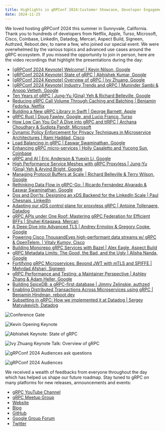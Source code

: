 ```yaml
---
title: Highlights in gRPConf 2024:Customer Showcase, Developer Engagement, Birds of Feathers Discussions and more.
date: 2024-11-25
---
```


We loved hosting gRPConf 2024 this summer in Sunnyvale, California. Thank you to 
hundreds of developers from Netflix, Apple, Turso, Microsoft, Cisco, Coinbase, 
LinkedIn, Datadog, Mercari, Aspect Build, Signeen, Authzed, Reboot.dev, 
to name a few, who joined our special event. We were overwhelmed by the 
various topics and advanced use cases around the gRPC ecosystem. If you missed 
the opportunity to join in person, here are the video recordings that highlight 
the presentations during the day:

- [[gRPConf 2024 Keynote] Welcome! | Kevin Nilson, Google](https://youtu.be/HK2mxpBedcg)
- [[gRPConf 2024 Keynote] State of gRPC | Abhishek Kumar, Google](https://youtu.be/aTVFx0YaDFo)
- [[gRPConf 2024 Keynote] Overview of gRPC | Ivy Zhuang, Google](https://youtu.be/sImWl7JyK_Q)
- [[gRPConf 2024 Keynote] Industry Trends and gRPC | Muninder Sambi & Anoop Vetteth, Google](https://youtu.be/p80PVtLW8eg)
- [Ten Years of gRPC | Jung-Yu (Gina) Yeh & Richard Belleville, Google](https://youtu.be/5dMK5OW6WSw)
- [Reducing gRPC Call Volume Through Caching and Batching | Benjamin Fedorka, Netflix](https://youtu.be/0g5Ef3mVOKg)
- [Building a New gRPC Library in Swift | George Barnett, Apple](https://youtu.be/7maAI9Z3-II)
- [gRPC Rust | Doug Fawley, Google, and Lucio Franco, Turso](https://youtu.be/8oj1nPt6L0Y)
- [How Low Can You Go? A Dive into gRPC and ttRPC | Archana Choudhary & Sudipta Pandit, Microsoft](https://youtu.be/9nyUyUD4jwM)
- [Dynamic Policy Enforcement for Privacy Techniques in Microservice Architectures | Rami Haddad, Cisco](https://youtu.be/DrikBWJZ0uA)
- [Load Balancing in gRPC | Easwar Swaminathan, Google](https://youtu.be/G6PRjmXuBG8)
- [Enhancing gRPC micro-services | Holly Casaletto and Yucong Sun, Coinbase](https://youtu.be/GDJrw36wwWY)
- [gRPC and AI | Eric Anderson & Yuexin Li, Google](https://youtu.be/IZsYnCftm7w)
- [High Performance Service Meshes with gRPC Proxyless | Jung-Yu (Gina) Yeh & Arvind Bright, Google](https://youtu.be/LIiprzx6avM)
- [Managing Protocol Buffers at Scale | Richard Belleville & Terry Wilson, Google](https://youtu.be/S6iudSfAEmY)
- [Rethinking Data Flow in gRPC-Go: | Ricardo Fernández Alvarado & Easwar Swaminathan, Google](https://youtu.be/SjWa636dpP8)
- [Dos and Don’ts: Designing an xDS Backend for the LinkedIn Scale | Paul Chesnais, LinkedIn](https://youtu.be/_GDyu2FOiA0)
- [Adapting our xDS control plane for proxyless gRPC | Antoine Tollenaere, Datadog](https://youtu.be/gc3kNMvgrHQ)
- [gRPC APIs under One Roof: Mastering gRPC Federation for Efficient BFFs | Shuhei Kitagawa, Mercari](https://youtu.be/ihzQp3phKCU)
- [A Deep Dive into Advanced TLS | Andrey Ermolov & Gregory Cooke, Google](https://youtu.be/m9kCnYgoac8)
- [Powering Cisco ThousandEyes high-performant data streams w/ gRPC & OpenTelem. | Vitaly Kumov, Cisco](https://youtu.be/nuG_7HflISU)
- [Building Monorepo gRPC Services with Bazel | Alex Eagle, Aspect Build](https://youtu.be/p9xzHg0Rk4U)
- [gRPC Metadata Limits: The Good, the Bad, and the Ugly | Alisha Nanda, Google](https://youtu.be/psYQFbPgIOI)
- [Fortifying gRPC Microservices: Beyond JWT with mTLS and SPIFFE | Mehrdad Afshari, Signeen](https://youtu.be/qFSHoxs8i2Q)
- [gRPC Performance and Testing: a Maintainer Perspective | Ashley Zhang & Adam Heller, Google](https://youtu.be/uQh9ZVGkrak)
- [Building SpiceDB: a gRPC-first database | Jimmy Zelinskie, authzed](https://youtu.be/v_e2ExQwphQ)
- [Enabling Distributed Transactions Across Microservices using gRPC | Benjamin Hindman, reboot.dev](https://youtu.be/zVhvJXdyXLY)
- [Subsetting in gRPC: How we implemented it at Datadog | Sergey Matyukevich, Datadog](https://youtu.be/Rf1V6M6SDr4)

![Conference Gate](/img/grpc-conf-2024-image1.jpg)

![Kevin Opening Keynote](/img/grpc-conf-2024-image2.jpg)

![Abhishek Keynote: State of gRPC](/img/grpc-conf-2024-image3.jpg)

![Ivy Zhuang Keynote Talk: Overview of gRPC](/img/grpc-conf-2024-image4.jpg)

![gRPConf 2024 Audiences ask questions](/img/grpc-conf-2024-image5.jpg)

![gRPConf 2024 Audiences](/img/grpc-conf-2024-image6.jpg)

We received a wealth of feedbacks from everyone throughout the day which has 
helped us shape our future roadmap. Stay tuned to gRPC on many platforms for new
releases, announcements and events:
* [gRPC YouTube Channel](https://www.youtube.com/@grpcio)
* [gRPC Meetup Group](https://www.meetup.com/grpcio/)
* [Website](https://grpc.io)
* [Blog](https://grpc.io/blog/)
* [GitHub](https://github.com/grpc)
* [Google Group Forum](https://groups.google.com/g/grpc-io)
* [Twitter](https://twitter.com/grpcio)
